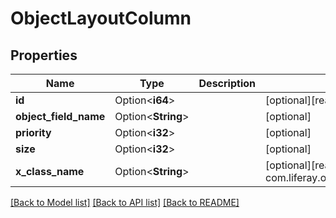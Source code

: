 # ObjectLayoutColumn

## Properties

Name | Type | Description | Notes
------------ | ------------- | ------------- | -------------
**id** | Option<**i64**> |  | [optional][readonly]
**object_field_name** | Option<**String**> |  | [optional]
**priority** | Option<**i32**> |  | [optional]
**size** | Option<**i32**> |  | [optional]
**x_class_name** | Option<**String**> |  | [optional][readonly][default to com.liferay.object.admin.rest.dto.v1_0.ObjectLayoutColumn]

[[Back to Model list]](../README.md#documentation-for-models) [[Back to API list]](../README.md#documentation-for-api-endpoints) [[Back to README]](../README.md)


